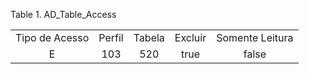 <div id="d81322e1" class="table">

<div class="table-title">

Table 1. AD\_Table\_Access

</div>

<div class="table-contents">

|                |        |        |         |                 |
| :------------: | :----: | :----: | :-----: | :-------------: |
| Tipo de Acesso | Perfil | Tabela | Excluir | Somente Leitura |
|       E        |  103   |  520   |  true   |      false      |

</div>

</div>
